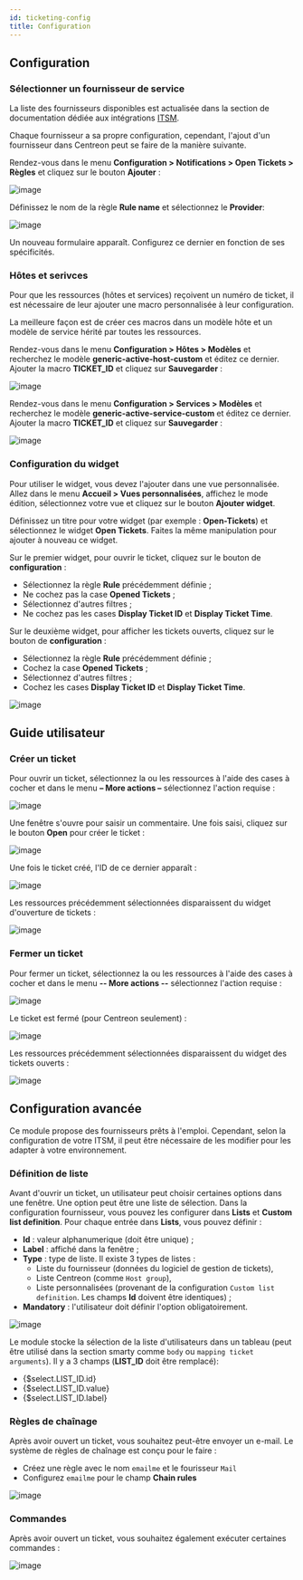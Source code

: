 ```yaml
---
id: ticketing-config
title: Configuration
---
```


## Configuration

### Sélectionner un fournisseur de service

La liste des fournisseurs disponibles est actualisée dans la section de documentation
dédiée aux intégrations [ITSM](../integrations/itsm/itsm-overview.html).

Chaque fournisseur a sa propre configuration, cependant, l'ajout d'un
fournisseur dans Centreon peut se faire de la manière suivante.

Rendez-vous dans le menu **Configuration > Notifications > Open Tickets > Règles**
et cliquez sur le bouton **Ajouter** :

![image](../assets/alerts/open_tickets_add_provider_01.png)

Définissez le nom de la règle **Rule name** et sélectionnez le **Provider**:

![image](../assets/alerts/open_tickets_add_provider_02.png)

Un nouveau formulaire apparaît. Configurez ce dernier en fonction de ses
spécificités.

### Hôtes et serivces

Pour que les ressources (hôtes et services) reçoivent un numéro de
ticket, il est nécessaire de leur ajouter une macro personnalisée à leur
configuration.

La meilleure façon est de créer ces macros dans un modèle hôte et un
modèle de service hérité par toutes les ressources.

Rendez-vous dans le menu **Configuration > Hôtes > Modèles** et
recherchez le modèle **generic-active-host-custom** et éditez ce
dernier. Ajouter la macro **TICKET\_ID** et cliquez sur **Sauvegarder** :

![image](../assets/alerts/open_tickets_macro.png)

Rendez-vous dans le menu **Configuration > Services > Modèles** et
recherchez le modèle **generic-active-service-custom** et éditez ce
dernier. Ajouter la macro **TICKET\_ID** et cliquez sur **Sauvegarder** :

![image](../assets/alerts/open_tickets_macro.png)

### Configuration du widget

Pour utiliser le widget, vous devez l'ajouter dans une vue
personnalisée. Allez dans le menu **Accueil > Vues personnalisées**,
affichez le mode édition, sélectionnez votre vue et cliquez sur le
bouton **Ajouter widget**.

Définissez un titre pour votre widget (par exemple : **Open-Tickets**) et
sélectionnez le widget **Open Tickets**. Faites la même manipulation
pour ajouter à nouveau ce widget.

Sur le premier widget, pour ouvrir le ticket, cliquez sur le bouton de
**configuration** :

-   Sélectionnez la règle **Rule** précédemment définie ;
-   Ne cochez pas la case **Opened Tickets** ;
-   Sélectionnez d'autres filtres ;
-   Ne cochez pas les cases **Display Ticket ID** et **Display Ticket
    Time**.

Sur le deuxième widget, pour afficher les tickets ouverts, cliquez sur
le bouton de **configuration** :

-   Sélectionnez la règle **Rule** précédemment définie ;
-   Cochez la case **Opened Tickets** ;
-   Sélectionnez d'autres filtres ;
-   Cochez les cases **Display Ticket ID** et **Display Ticket Time**.

![image](../assets/alerts/open_tickets_add_widget.png)

## Guide utilisateur

### Créer un ticket

Pour ouvrir un ticket, sélectionnez la ou les ressources à l'aide des cases à
cocher et dans le menu **– More actions –** sélectionnez l'action
requise :

![image](../assets/alerts/open_ticket_add_01.png)

Une fenêtre s'ouvre pour saisir un commentaire. Une fois saisi, cliquez sur
le bouton **Open** pour créer le ticket :

![image](../assets/alerts/open_ticket_add_02.png)

Une fois le ticket créé, l'ID de ce dernier apparaît :

![image](../assets/alerts/open_ticket_add_03.png)

Les ressources précédemment sélectionnées disparaissent du widget
d'ouverture de tickets :

![image](../assets/alerts/open_ticket_add_04.png)

### Fermer un ticket

Pour fermer un ticket, sélectionnez la ou les ressources à l'aide des cases à
cocher et dans le menu **-- More actions --** sélectionnez l'action requise :

![image](../assets/alerts/open_ticket_close_ticket_01.png)

Le ticket est fermé (pour Centreon seulement) :

![image](../assets/alerts/open_ticket_close_ticket_02.png)

Les ressources précédemment sélectionnées disparaissent du widget des
tickets ouverts :

![image](../assets/alerts/open_ticket_close_ticket_03.png)

## Configuration avancée

Ce module propose des fournisseurs prêts à l'emploi. Cependant, selon la
configuration de votre ITSM, il peut être nécessaire de les modifier
pour les adapter à votre environnement.

### Définition de liste

Avant d'ouvrir un ticket, un utilisateur peut choisir certaines options
dans une fenêtre. Une option peut être une liste de sélection. Dans la
configuration fournisseur, vous pouvez les configurer dans **Lists** et
**Custom list definition**. Pour chaque entrée dans **Lists**, vous pouvez
définir :

-   **Id** : valeur alphanumerique (doit être unique) ;
-   **Label** : affiché dans la fenêtre ;
-   **Type** : type de liste. Il existe 3 types de listes :
    -   Liste du fournisseur (données du logiciel de gestion de tickets),
    -   Liste Centreon (comme `Host group`),
    -   Liste personnalisées (provenant de la configuration
        `Custom list definition`. Les champs **Id** doivent être
        identiques) ;
-   **Mandatory** : l'utilisateur doit définir l'option obligatoirement.

![image](../assets/alerts/open_ticket_advanced_list_01.png)

Le module stocke la sélection de la liste d'utilisateurs dans un tableau
(peut être utilisé dans la section smarty comme `body` ou
`mapping ticket arguments`). Il y a 3 champs (**LIST\_ID** doit être
remplacé):

-   {$select.LIST\_ID.id}
-   {$select.LIST\_ID.value}
-   {$select.LIST\_ID.label}

### Règles de chaînage

Après avoir ouvert un ticket, vous souhaitez peut-être envoyer un
e-mail. Le système de règles de chaînage est conçu pour le faire :

-   Créez une règle avec le nom `emailme` et le fourisseur `Mail`
-   Configurez `emailme` pour le champ **Chain rules**

![image](../assets/alerts/open_ticket_advanced_chain_01.png)

### Commandes

Après avoir ouvert un ticket, vous souhaitez également exécuter certaines
commandes :

![image](../assets/alerts/open_ticket_advanced_cmd_01.png)
